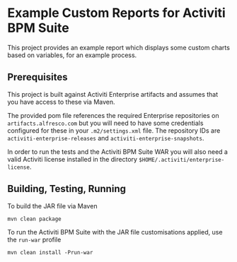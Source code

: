 Example Custom Reports for Activiti BPM Suite
====

This project provides an example report which displays some custom charts based on variables, for an example process.

Prerequisites
---

This project is built against Activiti Enterprise artifacts and assumes that you have access to these via Maven.

The provided pom file references the required Enterprise repositories on `artifacts.alfresco.com` but you will need to have some credentials configured for these in your `.m2/settings.xml` file. The repository IDs are `activiti-enterprise-releases` and `activiti-enterprise-snapshots`.

In order to run the tests and the Activiti BPM Suite WAR you will also need a valid Activiti license installed in the directory `$HOME/.activiti/enterprise-license`.

Building, Testing, Running
---
To build the JAR file via Maven

    mvn clean package

To run the Activiti BPM Suite with the JAR file customisations applied, use the `run-war` profile

    mvn clean install -Prun-war

